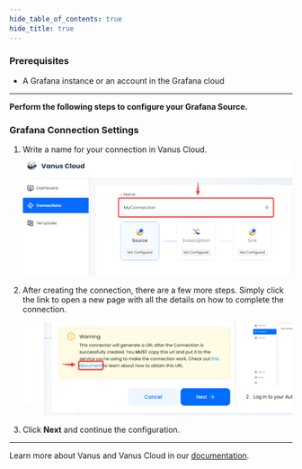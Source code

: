```yaml
--- 
hide_table_of_contents: true
hide_title: true
---
```


### Prerequisites

- A Grafana instance or an account in the Grafana cloud

---

**Perform the following steps to configure your Grafana Source.**

### Grafana Connection Settings

1. Write a name for your connection in Vanus Cloud.
    ![img.png](images/1..png)
2. After creating the connection, there are a few more steps. Simply click the link to open a new page with all the details on how to complete the connection.

   ![](images/warning.png)

3. Click **Next** and continue the configuration.

---

Learn more about Vanus and Vanus Cloud in our [documentation](https://docs.vanus.ai).
